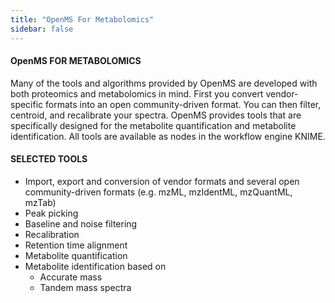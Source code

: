 ```yaml
---
title: "OpenMS For Metabolomics"
sidebar: false
---
```


#### OpenMS FOR METABOLOMICS

Many of the tools and algorithms provided by OpenMS are developed with both proteomics and metabolomics in mind. First you convert vendor-specific formats into an open community-driven format. You can then filter, centroid, and recalibrate your spectra. OpenMS provides tools that are specifically designed for the metabolite quantification and metabolite identification. All tools are available as nodes in the workflow engine KNIME.

#### SELECTED TOOLS

- Import, export and conversion of vendor formats and several open community-driven formats (e.g. mzML, mzIdentML, mzQuantML, mzTab)
- Peak picking
- Baseline and noise filtering
- Recalibration
- Retention time alignment
- Metabolite quantification
- Metabolite identification based on
    - Accurate mass
    - Tandem mass spectra